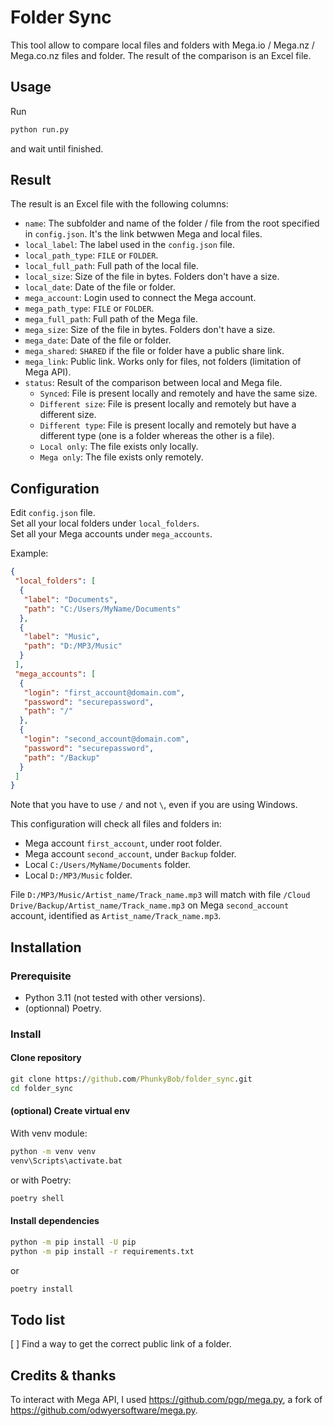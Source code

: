 # Folder Sync

This tool allow to compare local files and folders with Mega.io / Mega.nz / Mega.co.nz files and folder.
The result of the comparison is an Excel file.

## Usage

Run

```cmd
python run.py
```

and wait until finished.

## Result

The result is an Excel file with the following columns:

- `name`: The subfolder and name of the folder / file from the root specified in `config.json`. It's the link betwwen Mega and local files.
- `local_label`: The label used in the `config.json` file.
- `local_path_type`: `FILE` or `FOLDER`.
- `local_full_path`: Full path of the local file.
- `local_size`: Size of the file in bytes. Folders don't have a size.
- `local_date`: Date of the file or folder.
- `mega_account`: Login used to connect the Mega account.
- `mega_path_type`: `FILE` or `FOLDER`.
- `mega_full_path`: Full path of the Mega file.
- `mega_size`: Size of the file in bytes. Folders don't have a size.
- `mega_date`: Date of the file or folder.
- `mega_shared`: `SHARED` if the file or folder have a public share link.
- `mega_link`: Public link. Works only for files, not folders (limitation of Mega API).
- `status`: Result of the comparison between local and Mega file.
  - `Synced`: File is present locally and remotely and have the same size.
  - `Different size`: File is present locally and remotely but have a different size.
  - `Different type`: File is present locally and remotely but have a different type (one is a folder whereas the other is a file).
  - `Local only`: The file exists only locally.
  - `Mega only`: The file exists only remotely.

## Configuration

Edit `config.json` file.  
Set all your local folders under `local_folders`.  
Set all your Mega accounts under `mega_accounts`.  

Example:

```json
{
 "local_folders": [
  {
   "label": "Documents",
   "path": "C:/Users/MyName/Documents"
  },
  {
   "label": "Music",
   "path": "D:/MP3/Music"
  }
 ],
 "mega_accounts": [
  {
   "login": "first_account@domain.com",
   "password": "securepassword",
   "path": "/"
  },
  {
   "login": "second_account@domain.com",
   "password": "securepassword",
   "path": "/Backup"
  }
 ]
}
```

Note that you have to use `/` and not `\`, even if you are using Windows.

This configuration will check all files and folders in:

- Mega account `first_account`, under root folder.
- Mega account `second_account`, under `Backup` folder.
- Local `C:/Users/MyName/Documents` folder.
- Local `D:/MP3/Music` folder.

File `D:/MP3/Music/Artist_name/Track_name.mp3` will match with file `/Cloud Drive/Backup/Artist_name/Track_name.mp3` on Mega `second_account` account, identified as `Artist_name/Track_name.mp3`.

## Installation

### Prerequisite

- Python 3.11 (not tested with other versions).
- (optionnal) Poetry.

### Install

#### Clone repository

```cmd
git clone https://github.com/PhunkyBob/folder_sync.git
cd folder_sync
```

#### (optional) Create virtual env

With venv module:

```cmd
python -m venv venv
venv\Scripts\activate.bat
```

or with Poetry:

```cmd
poetry shell
```

#### Install dependencies

```cmd
python -m pip install -U pip
python -m pip install -r requirements.txt
```

or

```cmd
poetry install
```

## Todo list

[ ] Find a way to get the correct public link of a folder.

## Credits & thanks

To interact with Mega API, I used <https://github.com/pgp/mega.py>, a fork of <https://github.com/odwyersoftware/mega.py>.
